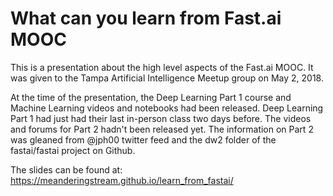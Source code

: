 # What can you learn from Fast.ai MOOC

This is a presentation about the high level aspects of the Fast.ai MOOC.  It was given to the Tampa Artificial Intelligence Meetup group on May 2, 2018.

At the time of the presentation, the Deep Learning Part 1 course and Machine Learning videos and notebooks had been released.  Deep Learning Part 1 had just had their last in-person class two days before.  The videos and forums for Part 2 hadn't been released yet.  The information on Part 2 was gleaned from @jph00 twitter feed and the dw2 folder of the fastai/fastai project on Github.

The slides can be found at:  https://meanderingstream.github.io/learn_from_fastai/ 